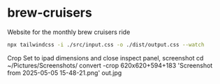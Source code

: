# brew-cruisers
Website for the monthly brew cruisers ride

```bash
npx tailwindcss -i ./src/input.css -o ./dist/output.css --watch
```

Crop 
Set to ipad dimensions and close inspect panel, screenshot
cd ~/Pictures/Screenshots/
convert -crop 620x620+594+183 'Screenshot from 2025-05-05 15-48-21.png' out.jpg




